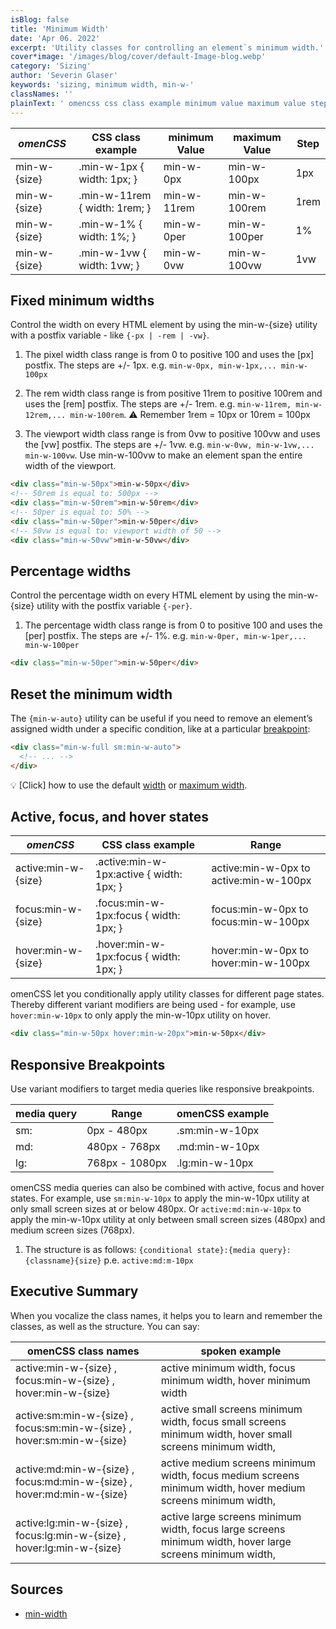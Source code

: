 ```yaml
---
isBlog: false
title: 'Minimum Width'
date: 'Apr 06. 2022'
excerpt: 'Utility classes for controlling an element`s minimum width.'
cover*image: '/images/blog/cover/default-Image-blog.webp'
category: 'Sizing'
author: 'Severin Glaser'
keywords: 'sizing, minimum width, min-w-'
classNames: ''
plainText: ' omencss css class example minimum value maximum value step - - - min-w- size min-w-1px width: 1px; min-w-0px min-w-100px 1px min-w- size min-w-11rem width: 1rem; min-w-11rem min-w-100rem 1rem min-w- size min-w-1% width: 1%; min-w-0per min-w-100per 1% min-w- size min-w-1vw width: 1vw; min-w-0vw min-w-100vw 1vw fixed minimum widths control the width on every html element by using the min-w- size utility with a postfix variable - like ` -px -rem -vw ` 1 the pixel width class range is from 0 to positive 100 and uses the px postfix the steps are + - 1px e g `min-w-0px min-w-1px min-w-100px` 2 the rem width class range is from positive 11rem to positive 100rem and uses the rem postfix the steps are + - 1rem e g `min-w-11rem min-w-12rem min-w-100rem` ⚠️ remember 1rem = 10px or 10rem = 100px 3 the viewport width class range is from 0vw to positive 100vw and uses the vw postfix the steps are + - 1vw e g `min-w-0vw min-w-1vw min-w-100vw` use min-w-100vw to make an element span the entire width of the viewport  percentage widths control the percentage width on every html element by using the min-w- size utility with the postfix variable ` -per ` 1 the percentage width class range is from 0 to positive 100 and uses the per postfix the steps are + - 1% e g `min-w-0per min-w-1per min-w-100per`  reset the minimum width the ` min-w-auto ` utility can be useful if you need to remove an element’s assigned width under a specific condition like at a particular breakpoint blog responsive-omencss-breakpoints :  💡 click how to use the default width docs sizing-width or maximum width docs sizing-maximum-width active focus and hover states omencss css class example range - - active:min-w- size active :min-w-1px:active width: 1px; active:min-w-0px to active:min-w-100px focus:min-w- size focus :min-w-1px:focus width: 1px; focus:min-w-0px to focus:min-w-100px hover:min-w- size hover :min-w-1px:focus width: 1px; hover:min-w-0px to hover:min-w-100px omencss let you conditionally apply utility classes for different page states thereby different variant modifiers are being used - for example use `hover:min-w-10px` to only apply the min-w-10px utility on hover  responsive breakpoints use variant modifiers to target media queries like responsive breakpoints media query range omencss example - - sm: 0px - 480px sm:min-w-10px md: 480px - 768px md:min-w-10px lg: 768px - 1080px lg:min-w-10px omencss media queries can also be combined with active focus and hover states for example use `sm:min-w-10px` to apply the min-w-10px utility at only small screen sizes at or below 480px or `active:md:min-w-10px` to apply the min-w-10px utility at only between small screen sizes 480px and medium screen sizes 768px 1 the structure is as follows: ` conditional state : media query : classname size ` p e `active:md:m-10px` executive summary when you vocalize the class names it helps you to learn and remember the classes as well as the structure you can say: omencss class names spoken example active:min-w- size focus:min-w- size hover:min-w- size active minimum width focus minimum width hover minimum width active:sm:min-w- size focus:sm:min-w- size hover:sm:min-w- size active small screens minimum width focus small screens minimum width hover small screens minimum width active:md:min-w- size focus:md:min-w- size hover:md:min-w- size active medium screens minimum width focus medium screens minimum width hover medium screens minimum width active:lg:min-w- size focus:lg:min-w- size hover:lg:min-w- size active large screens minimum width focus large screens minimum width hover large screens minimum width sources - min-width https: developer mozilla org en-us docs web css min-width '
---
```


| _omenCSS_    | CSS class example             | minimum Value | maximum Value | Step |
| ------------ | ----------------------------- | ------------- | ------------- | ---- |
| min-w-{size} | .min-w-1px { width: 1px; }    | min-w-0px     | min-w-100px   | 1px  |
| min-w-{size} | .min-w-11rem { width: 1rem; } | min-w-11rem   | min-w-100rem  | 1rem |
| min-w-{size} | .min-w-1% { width: 1%; }      | min-w-0per    | min-w-100per  | 1%   |
| min-w-{size} | .min-w-1vw { width: 1vw; }    | min-w-0vw     | min-w-100vw   | 1vw  |

## Fixed minimum widths

Control the width on every HTML element by using the min-w-{size} utility with a postfix variable - like `{-px | -rem | -vw}`.

1. The pixel width class range is from 0 to positive 100 and uses the [px] postfix. The steps are +/- 1px. e.g. `min-w-0px, min-w-1px,... min-w-100px`

2. The rem width class range is from positive 11rem to positive 100rem and uses the [rem] postfix. The steps are +/- 1rem. e.g. `min-w-11rem, min-w-12rem,... min-w-100rem`. ⚠️ Remember 1rem = 10px or 10rem = 100px

3. The viewport width class range is from 0vw to positive 100vw and uses the [vw] postfix. The steps are +/- 1vw. e.g. `min-w-0vw, min-w-1vw,... min-w-100vw`. Use min-w-100vw to make an element span the entire width of the viewport.

```html
<div class="min-w-50px">min-w-50px</div>
<!-- 50rem is equal to: 500px -->
<div class="min-w-50rem">min-w-50rem</div>
<!-- 50per is equal to: 50% -->
<div class="min-w-50per">min-w-50per</div>
<!-- 50vw is equal to: viewport width of 50 -->
<div class="min-w-50vw">min-w-50vw</div>
```

## Percentage widths

Control the percentage width on every HTML element by using the min-w-{size} utility with the postfix variable `{-per}`.

1. The percentage width class range is from 0 to positive 100 and uses the [per] postfix. The steps are +/- 1%. e.g. `min-w-0per, min-w-1per,... min-w-100per`

```html
<div class="min-w-50per">min-w-50per</div>
```

## Reset the minimum width

The `{min-w-auto}` utility can be useful if you need to remove an element’s assigned width under a specific condition, like at a particular [breakpoint](/blog/responsive-omencss-breakpoints):

```html
<div class="min-w-full sm:min-w-auto">
  <!-- ... -->
</div>
```

💡 [Click] how to use the default [width](/docs/sizing-width) or [maximum width](/docs/sizing-maximum-width).

## Active, focus, and hover states

| _omenCSS_           | CSS class example                         | Range                                  |
| ------------------- | ----------------------------------------- | -------------------------------------- |
| active:min-w-{size} | .active\:min-w-1px:active { width: 1px; } | active:min-w-0px to active:min-w-100px |
| focus:min-w-{size}  | .focus\:min-w-1px:focus { width: 1px; }   | focus:min-w-0px to focus:min-w-100px   |
| hover:min-w-{size}  | .hover\:min-w-1px:focus { width: 1px; }   | hover:min-w-0px to hover:min-w-100px   |

omenCSS let you conditionally apply utility classes for different page states. Thereby different variant modifiers are being used - for example, use `hover:min-w-10px` to only apply the min-w-10px utility on hover.

```html
<div class="min-w-50px hover:min-w-20px">min-w-50px</div>
```

## Responsive Breakpoints

Use variant modifiers to target media queries like responsive breakpoints.

| media query | Range          | omenCSS example |
| ----------- | -------------- | --------------- |
| sm:         | 0px - 480px    | .sm:min-w-10px  |
| md:         | 480px - 768px  | .md:min-w-10px  |
| lg:         | 768px - 1080px | .lg:min-w-10px  |

omenCSS media queries can also be combined with active, focus and hover states. For example, use `sm:min-w-10px` to apply the min-w-10px utility at only small screen sizes at or below 480px. Or `active:md:min-w-10px` to apply the min-w-10px utility at only between small screen sizes (480px) and medium screen sizes (768px).

1. The structure is as follows: `{conditional state}:{media query}:{classname}{size}` p.e. `active:md:m-10px`

## Executive Summary

When you vocalize the class names, it helps you to learn and remember the classes, as well as the structure. You can say:

| omenCSS class names                                                    | spoken example                                                                                               |
| ---------------------------------------------------------------------- | ------------------------------------------------------------------------------------------------------------ |
| active:min-w-{size} , focus:min-w-{size} , hover:min-w-{size}          | active minimum width, focus minimum width, hover minimum width                                               |
| active:sm:min-w-{size} , focus:sm:min-w-{size} , hover:sm:min-w-{size} | active small screens minimum width, focus small screens minimum width, hover small screens minimum width,    |
| active:md:min-w-{size} , focus:md:min-w-{size} , hover:md:min-w-{size} | active medium screens minimum width, focus medium screens minimum width, hover medium screens minimum width, |
| active:lg:min-w-{size} , focus:lg:min-w-{size} , hover:lg:min-w-{size} | active large screens minimum width, focus large screens minimum width, hover large screens minimum width,    |

## Sources

- [min-width](https://developer.mozilla.org/en-US/docs/Web/CSS/min-width)

